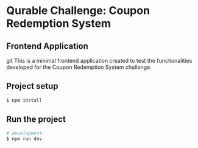 # Qurable Challenge: Coupon Redemption System

## Frontend Application
git 
This is a minimal frontend application created to test the functionalities developed for the Coupon Redemption System challenge.

## Project setup

```bash
$ npm install
```

## Run the project

```bash
# development
$ npm run dev
```
